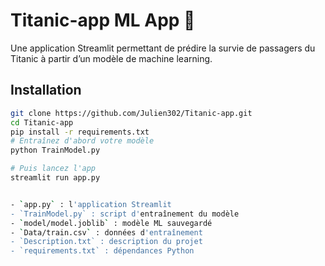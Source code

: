 # Titanic-app ML App 🚢
Une application Streamlit permettant de prédire la survie de passagers du Titanic à partir d’un modèle de machine learning.

## Installation
```bash
git clone https://github.com/Julien302/Titanic-app.git
cd Titanic-app
pip install -r requirements.txt
# Entraînez d'abord votre modèle
python TrainModel.py

# Puis lancez l'app
streamlit run app.py


- `app.py` : l'application Streamlit
- `TrainModel.py` : script d'entraînement du modèle
- `model/model.joblib` : modèle ML sauvegardé
- `Data/train.csv` : données d'entraînement
- `Description.txt` : description du projet
- `requirements.txt` : dépendances Python
